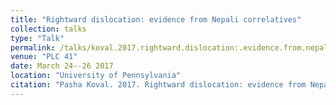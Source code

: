 ```yaml
---
title: "Rightward dislocation: evidence from Nepali correlatives"
collection: talks
type: "Talk"
permalink: /talks/koval.2017.rightward.dislocation:.evidence.from.nepali.correlatives
venue: "PLC 41"
date: March 24--26 2017
location: "University of Pennsylvania"
citation: "Pasha Koval. 2017. Rightward dislocation: evidence from Nepali correlatives (Talk). PLC 41. University of Pennsylvania. March 24--26."
---
```

